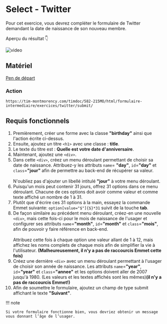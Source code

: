 # Select - Twitter
Pour cet exercice, vous devrez compléter le formulaire de Twitter demandant la date de naissance de son nouveau membre.

Aperçu du résultat 👇


![video](https://github.com/user-attachments/assets/eeb2e2fc-f7b8-4825-9b92-77a06f382524)


## Matériel

[Pen de départ](https://codepen.io/pen?template=mdaqyOm)

### Action
```
https://tim-montmorency.com/timdoc/582-215MO/html/formulaire-intermediaire/exercices/twitter/submit/
```


## Requis fonctionnels

1. Premièrement, créer une forme avec la classe **"birthday"** ainsi que l'action écrite ci-dessus.
2. Ensuite, ajoutez un titre `<h1>` avec une classe : **title**.
3. Le texte du titre est : **Quelle est votre date d'anniversaire**.
4. Maintenant, ajoutez une `<div>`.
5. Dans cette `<div>`, créez un menu déroulant permettant de choisir sa date de naissance. Attribuez-y les attributs `name`= **"day"**, `id`=**"day"** et `class`=**"jour"** afin de permettre au back-end de récupérer sa valeur.<br><br>N'oubliez pas d'ajouter un libellé intitulé **"jour"** à votre menu déroulant.<br>
8. Puisqu'un mois peut contenir 31 jours, offrez 31 options dans ce menu déroulant. Chacune de ces options doit avoir comme valeur et comme texte affiché un nombre de 1 à 31.
9. Plutôt que d'écrire ces 31 options à la main, essayez la commande Emmet suivante: ```option[value="$"]{$}*31``` suivit de la touche **tab**.
10. De façon similaire au précédent menu déroulant, créez-en une nouvelle `<div>`, mais cette fois-ci pour le mois de naissance de l'usager et configurer ses attributs `name`=**"month"**, `id`=**"month"** et `class`=**"mois"**, afin de pouvoir y faire référence en back-end.<br><br>Attribuez cette fois à chaque option une valeur allant de 1 à 12, mais affichez les noms complets de chaque mois afin de simplifier la vie à l'utilisateur. **(Malheureusement, il n'y a pas de raccourcis Emmet cette fois)**<br>
13. Créez une dernière `<div>` avec un menu déroulant permettant à l'usager de choisir son année de naissance. Les attributs `name`=**"year"**, `id`=**"year"** et `class`=**"annee"** et les options doivent aller de 2007 jusqu'à 1980. (Les valeurs et les textes affichés sont les mêmes)**(il n'y a pas de raccourcis Emmet!)**<br>
14. Afin de soumettre le formulaire, ajoutez un champ de type submit affichant le texte **"Suivant"**.

!!! note

    Si votre formulaire fonctionne bien, vous devriez obtenir un message vous donnant l’âge de l’usager.

